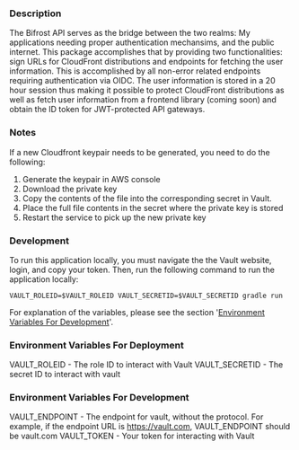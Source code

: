 ### Description
The Bifrost API serves as the bridge between the two realms: My applications needing proper authentication mechansims, and the public internet. This package accomplishes that by providing two functionalities: sign URLs for CloudFront distributions and endpoints for fetching the user information. This is accomplished by all non-error related endpoints requiring authentication via OIDC. The user information is stored in a 20 hour session thus making it possible to protect CloudFront distributions as well as fetch user information from a frontend library (coming soon) and obtain the ID token for JWT-protected API gateways.

### Notes
If a new Cloudfront keypair needs to be generated, you need to do the following:
1. Generate the keypair in AWS console
2. Download the private key
3. Copy the contents of the file into the corresponding secret in Vault.
4. Place the full file contents in the secret where the private key is stored
5. Restart the service to pick up the new private key

### Development
To run this application locally, you must navigate the the Vault website, login, and copy your token. Then, run the following command to run the application locally:
```
VAULT_ROLEID=$VAULT_ROLEID VAULT_SECRETID=$VAULT_SECRETID gradle run
```

For explanation of the variables, please see the section '[Environment Variables For Development](#Environment-Variables-For-Development)'.

### Environment Variables For Deployment
VAULT_ROLEID - The role ID to interact with Vault
VAULT_SECRETID - The secret ID to interact with vault

### Environment Variables For Development
VAULT_ENDPOINT - The endpoint for vault, without the protocol. For example, if the endpoint URL is https://vault.com, VAULT_ENDPOINT should be vault.com
VAULT_TOKEN - Your token for interacting with Vault